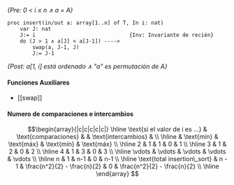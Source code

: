*{Pre: 0 < i ≤ n ∧ a = A}*
```LenguajeDeLaMAteria
proc insert(in/out a: array[1..n] of T, In i: nat)
	var J: nat
	J:= i                              {Inv: Invariante de recién}
	do (J > 1 ∧ a[J] < a[J-1]) ---->
		swap(a, J-1, J)
		J:= J-1
```
*{Post: a[1, i] está ordenado ∧ "a" es permutación de A}*
#### Funciones Auxiliares
- [[swap]]
#### Numero de comparaciones e intercambios 
$$\begin{array}{|c|c|c|c|c|}
\hline
\text{si el valor de i es ...} & \text{comparaciones} & & \text{intercambios} & \\
\hline
 & \text{mín} & \text{máx} & \text{mín} & \text{máx} \\
\hline
2 & 1 & 1 & 0 & 1 \\
\hline
3 & 1 & 2 & 0 & 2 \\
\hline
4 & 1 & 3 & 0 & 3 \\
\hline
\vdots & \vdots & \vdots & \vdots & \vdots \\
\hline
n & 1 & n-1 & 0 & n-1 \\
\hline
\text{total insertion\_sort} & n - 1 & \frac{n^2}{2} - \frac{n}{2} & 0 & \frac{n^2}{2} - \frac{n}{2} \\
\hline
\end{array}
$$